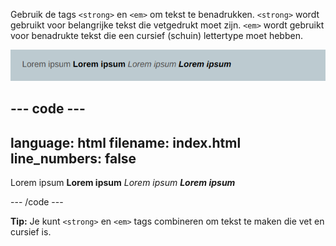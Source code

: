 Gebruik de tags `<strong>` en `<em>` om tekst te benadrukken. `<strong>` wordt gebruikt voor belangrijke tekst die vetgedrukt moet zijn. `<em>` wordt gebruikt voor benadrukte tekst die een cursief (schuin) lettertype moet hebben.

!['Lorem ipsum'-tekst in gewoon, vet, cursief en vet cursief.](images/strong-em-text.png)

--- code ---
---
language: html
filename: index.html
line_numbers: false
---

<section>
  <p>Lorem ipsum <strong>Lorem ipsum</strong> <em>Lorem ipsum</em> <strong><em>Lorem ipsum</em></strong></p>
</section>

--- /code ---

**Tip:** Je kunt `<strong>` en `<em>` tags combineren om tekst te maken die vet en cursief is.
